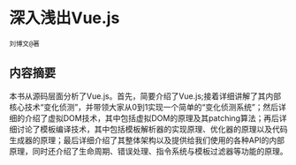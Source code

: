 # 深入浅出Vue.js

`刘博文@著`

## 内容摘要

本书从源码层面分析了Vue.js。首先，简要介绍了Vue.js;接着详细讲解了其内部核心技术“变化侦测”，并带领大家从0到1实现一个简单的“变化侦测系统”；然后详细的介绍了虚拟DOM技术，其中包括虚拟DOM的原理及其patching算法；再后详细讨论了模板编译技术，其中包括模板解析器的实现原理、优化器的原理以及代码生成器的原理；最后详细介绍了其整体架构以及提供给我们使用的各种API的内部原理，同时还介绍了生命周期、错误处理、指令系统与模板过滤器等功能的原理。